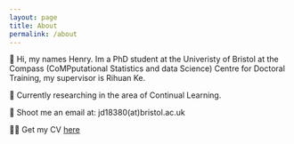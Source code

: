 ```yaml
---
layout: page
title: About
permalink: /about
---
```


👋 Hi, my names Henry. Im a PhD student at the Univeristy of Bristol at the Compass (CoMPputational Statistics and data Science) Centre for Doctoral Training, my supervisor is Rihuan Ke. 

🔬 Currently researching in the area of Continual Learning. 

📧 Shoot me an email at: jd18380(at)bristol.ac.uk

👤📄 Get my CV [here](https://h-0-0.github.io/assets/cv.pdf) 
